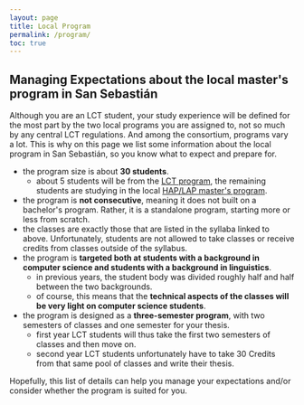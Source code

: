 ```yaml
---
layout: page
title: Local Program
permalink: /program/
toc: true
---
```


## Managing Expectations about the local master's program in San Sebastián 
Although you are an LCT student, your study experience will be defined for the most part by the two local programs you are assigned to, not so much by any central LCT regulations. And among the consortium, programs vary a lot.
This is why on this page we list some information about the local program in San Sebastián, so you know what to expect and prepare for.

- the program size is about **30 students**.
  - about 5 students will be from the [LCT program](https://www.ehu.eus/en/web/master/master-language-communication-technologies/syllabus), the remaining students are studying in the local [HAP/LAP master's program](https://www.ehu.eus/en/web/master/master-language-analysis-processing/syllabus).
- the program is **not consecutive**, meaning it does not built on a bachelor's program. Rather, it is a standalone program, starting more or less from scratch.
- the classes are exactly those that are listed in the syllaba linked to above. Unfortunately, students are not allowed to take classes or receive credits from classes outside of the syllabus.
- the program is **targeted both at students with a background in computer science and students with a background in linguistics**.
  - in previous years, the student body was divided roughly half and half between the two backgrounds.
  - of course, this means that the **technical aspects of the classes will be very light on computer science students**.
- the program is designed as a **three-semester program**, with two semesters of classes and one semester for your thesis.
  - first year LCT students will thus take the first two semesters of classes and then move on.
  - second year LCT students unfortunately have to take 30 Credits from that same pool of classes and write their thesis.

Hopefully, this list of details can help you manage your expectations and/or consider whether the program is suited for you.
